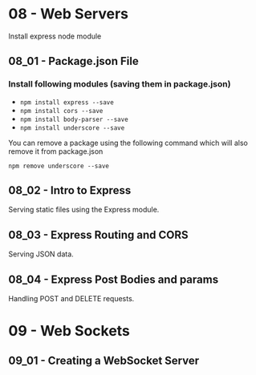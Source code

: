 08 - Web Servers
=================

Install express node module

08_01 - Package.json File
--------------------------

### Install following modules (saving them in package.json)

* `npm install express --save`
* `npm install cors --save`
* `npm install body-parser --save`
* `npm install underscore --save`

You can remove a package using the following command which will also remove it from package.json

`npm remove underscore --save`

08_02 - Intro to Express
-------------------------
Serving static files using the Express module. 

08_03 - Express Routing and CORS
--------------------------------
Serving JSON data. 

08_04 - Express Post Bodies and params
---------------------------------------
Handling POST and DELETE requests. 

09 - Web Sockets
=================

09_01 - Creating a WebSocket Server
------------------------------------

